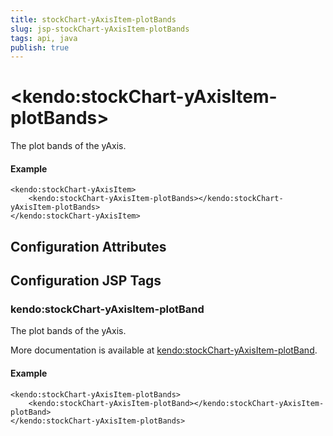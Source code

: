 ```yaml
---
title: stockChart-yAxisItem-plotBands
slug: jsp-stockChart-yAxisItem-plotBands
tags: api, java
publish: true
---
```


# \<kendo:stockChart-yAxisItem-plotBands\>

The plot bands of the yAxis.

#### Example
    <kendo:stockChart-yAxisItem>
        <kendo:stockChart-yAxisItem-plotBands></kendo:stockChart-yAxisItem-plotBands>
    </kendo:stockChart-yAxisItem>

## Configuration Attributes


##  Configuration JSP Tags

### kendo:stockChart-yAxisItem-plotBand

The plot bands of the yAxis.

More documentation is available at [kendo:stockChart-yAxisItem-plotBand](stockchart/yaxisitem-plotband).

#### Example

    <kendo:stockChart-yAxisItem-plotBands>
        <kendo:stockChart-yAxisItem-plotBand></kendo:stockChart-yAxisItem-plotBand>
    </kendo:stockChart-yAxisItem-plotBands>

